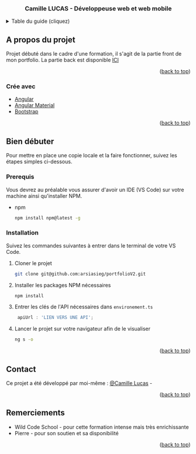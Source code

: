 <div id="top"></div>

<!-- PROJECT SHIELDS -->
<!--
*** I'm using markdown "reference style" links for readability.
*** Reference links are enclosed in brackets [ ] instead of parentheses ( ).
*** See the bottom of this document for the declaration of the reference variables
*** for contributors-url, forks-url, etc. This is an optional, concise syntax you may use.
*** https://www.markdownguide.org/basic-syntax/#reference-style-links
-->

<!-- PROJECT LOGO -->
<br />
<div align="center">
<h3 align="center">Camille LUCAS - Développeuse web et web mobile</h3>
</div>



<!-- TABLE OF CONTENTS -->
<details>
  <summary>Table du guide (cliquez)</summary>
  <ol>
    <li>
      <a href="#a-propos-du-projet">A propos du projet</a>
      <ul>
        <li><a href="#crée-avec">Crée avec</a></li>
      </ul>
    </li>
    <li>
      <a href="#bien-débuter">Bien débuter</a>
      <ul>
        <li><a href="#prerequis">Prerequis</a></li>
        <li><a href="#installation">Installation</a></li>
      </ul>
    </li>
    <li><a href="#contact">Contact</a></li>
    <li><a href="#remerciements">Remerciements</a></li>
  </ol>
</details>



<!-- ABOUT THE PROJECT -->
## A propos du projet

Projet débuté dans le cadre d'une formation, il s'agit de la partie front de mon portfolio. La partie back est disponible <a href="https://github.com/arsiasieg/portfolioBack">ICI</a>

<p align="right">(<a href="#top">back to top</a>)</p>



### Crée avec 

* [Angular](https://angular.io/)
* [Angular Material](https://material.angular.io/)
* [Bootstrap](https://getbootstrap.com)


<p align="right">(<a href="#top">back to top</a>)</p>



<!-- GETTING STARTED -->
## Bien débuter

Pour mettre en place une copie locale et la faire fonctionner, suivez les étapes simples ci-dessous.

### Prerequis

Vous devrez au préalable vous assurer d'avoir un IDE (VS Code) sur votre machine ainsi qu'installer NPM.
* npm
  ```sh
  npm install npm@latest -g
  ```

### Installation

Suivez les commandes suivantes à entrer dans le terminal de votre VS Code.

1. Cloner le projet
   ```sh
   git clone git@github.com:arsiasieg/portfolioV2.git
   ```
2. Installer les packages NPM nécessaires
   ```sh
   npm install
   ```
3. Entrer les clés de l'API nécessaires dans `environement.ts`
   ```js
    apiUrl : 'LIEN VERS UNE API';
   ```
4. Lancer le projet sur votre navigateur afin de le visualiser
   ```sh
   ng s -o
   ```

<p align="right">(<a href="#top">back to top</a>)</p>


<!-- CONTACT -->
## Contact

Ce projet a été développé par moi-même : [@Camille Lucas](https://github.com/arsiasieg) -



<p align="right">(<a href="#top">back to top</a>)</p>



<!-- ACKNOWLEDGMENTS -->
## Remerciements

* []()Wild Code School - pour cette formation intense mais très enrichissante
* []()Pierre - pour son soutien et sa disponibilité 

<p align="right">(<a href="#top">back to top</a>)</p>



<!-- MARKDOWN LINKS & IMAGES -->
<!-- https://www.markdownguide.org/basic-syntax/#reference-style-links -->
[contributors-shield]: https://img.shields.io/github/contributors/github_username/repo_name.svg?style=for-the-badge
[contributors-url]: https://github.com/WildCodeSchool/P3-clutchrayn-front-javangular-2021/graphs/contributors
